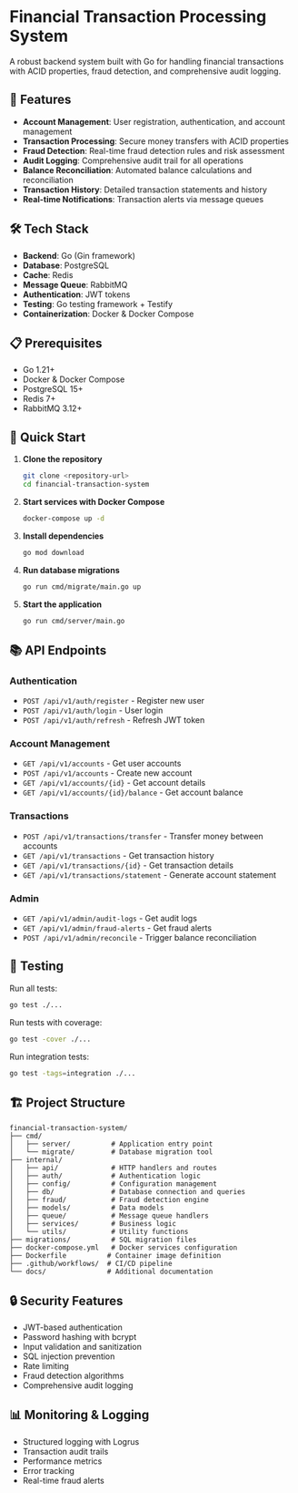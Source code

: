 # Financial Transaction Processing System

A robust backend system built with Go for handling financial transactions with ACID properties, fraud detection, and comprehensive audit logging.

## 🚀 Features

- **Account Management**: User registration, authentication, and account management
- **Transaction Processing**: Secure money transfers with ACID properties
- **Fraud Detection**: Real-time fraud detection rules and risk assessment
- **Audit Logging**: Comprehensive audit trail for all operations
- **Balance Reconciliation**: Automated balance calculations and reconciliation
- **Transaction History**: Detailed transaction statements and history
- **Real-time Notifications**: Transaction alerts via message queues

## 🛠 Tech Stack

- **Backend**: Go (Gin framework)
- **Database**: PostgreSQL
- **Cache**: Redis
- **Message Queue**: RabbitMQ
- **Authentication**: JWT tokens
- **Testing**: Go testing framework + Testify
- **Containerization**: Docker & Docker Compose

## 📋 Prerequisites

- Go 1.21+
- Docker & Docker Compose
- PostgreSQL 15+
- Redis 7+
- RabbitMQ 3.12+

## 🚀 Quick Start

1. **Clone the repository**
   ```bash
   git clone <repository-url>
   cd financial-transaction-system
   ```

2. **Start services with Docker Compose**
   ```bash
   docker-compose up -d
   ```

3. **Install dependencies**
   ```bash
   go mod download
   ```

4. **Run database migrations**
   ```bash
   go run cmd/migrate/main.go up
   ```

5. **Start the application**
   ```bash
   go run cmd/server/main.go
   ```

## 📚 API Endpoints

### Authentication
- `POST /api/v1/auth/register` - Register new user
- `POST /api/v1/auth/login` - User login
- `POST /api/v1/auth/refresh` - Refresh JWT token

### Account Management
- `GET /api/v1/accounts` - Get user accounts
- `POST /api/v1/accounts` - Create new account
- `GET /api/v1/accounts/{id}` - Get account details
- `GET /api/v1/accounts/{id}/balance` - Get account balance

### Transactions
- `POST /api/v1/transactions/transfer` - Transfer money between accounts
- `GET /api/v1/transactions` - Get transaction history
- `GET /api/v1/transactions/{id}` - Get transaction details
- `GET /api/v1/transactions/statement` - Generate account statement

### Admin
- `GET /api/v1/admin/audit-logs` - Get audit logs
- `GET /api/v1/admin/fraud-alerts` - Get fraud alerts
- `POST /api/v1/admin/reconcile` - Trigger balance reconciliation

## 🧪 Testing

Run all tests:
```bash
go test ./...
```

Run tests with coverage:
```bash
go test -cover ./...
```

Run integration tests:
```bash
go test -tags=integration ./...
```

## 🏗 Project Structure

```
financial-transaction-system/
├── cmd/
│   ├── server/          # Application entry point
│   └── migrate/         # Database migration tool
├── internal/
│   ├── api/             # HTTP handlers and routes
│   ├── auth/            # Authentication logic
│   ├── config/          # Configuration management
│   ├── db/              # Database connection and queries
│   ├── fraud/           # Fraud detection engine
│   ├── models/          # Data models
│   ├── queue/           # Message queue handlers
│   ├── services/        # Business logic
│   └── utils/           # Utility functions
├── migrations/          # SQL migration files
├── docker-compose.yml   # Docker services configuration
├── Dockerfile          # Container image definition
├── .github/workflows/  # CI/CD pipeline
└── docs/               # Additional documentation
```

## 🔒 Security Features

- JWT-based authentication
- Password hashing with bcrypt
- Input validation and sanitization
- SQL injection prevention
- Rate limiting
- Fraud detection algorithms
- Comprehensive audit logging

## 📊 Monitoring & Logging

- Structured logging with Logrus
- Transaction audit trails
- Performance metrics
- Error tracking
- Real-time fraud alerts
